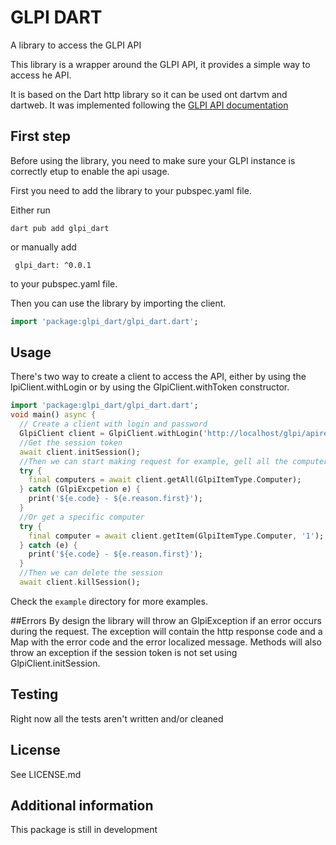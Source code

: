 # GLPI DART
A library to access the GLPI API

This library is a wrapper around the GLPI API, it provides a simple way to access he API.

It is based on the Dart http library so it can be used ont dartvm and dartweb.
It was implemented following the [GLPI API documentation](https://github.com/lpi-project/glpi/blob/master/apirest.md)


## First step
Before using the library, you need to make sure your GLPI instance is correctly etup to enable the api usage.

First you need to add the library to your pubspec.yaml file.

Either run
```
dart pub add glpi_dart
```
or manually add
```
 glpi_dart: ^0.0.1
```
to your pubspec.yaml file.


Then you can use the library by importing the client.

```dart
import 'package:glpi_dart/glpi_dart.dart';
```

## Usage
There's two way to create a client to access the API, either by using the lpiClient.withLogin or by using the GlpiClient.withToken constructor.

```dart
import 'package:glpi_dart/glpi_dart.dart';
void main() async {
  // Create a client with login and password
  GlpiClient client = GlpiClient.withLogin('http://localhost/glpi/apirest.php/', 'username', 'password');
  //Get the session token
  await client.initSession();
  //Then we can start making request for example, gell all the computers
  try {
    final computers = await client.getAll(GlpiItemType.Computer);
  } catch (GlpiExcpetion e) {
    print('${e.code} - ${e.reason.first}');
  }
  //Or get a specific computer
  try {
    final computer = await client.getItem(GlpiItemType.Computer, '1');
  } catch (e) {
    print('${e.code} - ${e.reason.first}');
  }
  //Then we can delete the session
  await client.killSession();
```

Check the `example` directory for more examples.

##Errors
By design the library will throw an GlpiException if an error occurs during the request.
The exception will contain the http response code and a Map with the error code and the error localized message.
Methods will also throw an exception if the session token is not set using  GlpiClient.initSession.

## Testing
Right now all the tests aren't written and/or cleaned

## License
See LICENSE.md

## Additional information

This package is still in development
